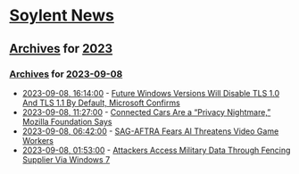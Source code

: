 # [Soylent News](../../../README.md)

## [Archives](../../index.md) for [2023](../index.md)

### [Archives](../../index.md) for [2023-09-08](index.md)

* [2023-09-08, 16:14:00](https://soylentnews.org/article.pl?sid=23/09/08/0038235&from=rss) - [Future Windows Versions Will Disable TLS 1.0 And TLS 1.1 By Default, Microsoft Confirms](https://soylentnews.org/article.pl?sid=23/09/08/0038235&from=rss)
* [2023-09-08, 11:27:00](https://soylentnews.org/article.pl?sid=23/09/07/0158223&from=rss) - [Connected Cars Are a “Privacy Nightmare,” Mozilla Foundation Says](https://soylentnews.org/article.pl?sid=23/09/07/0158223&from=rss)
* [2023-09-08, 06:42:00](https://soylentnews.org/article.pl?sid=23/09/07/0155208&from=rss) - [SAG-AFTRA Fears AI Threatens Video Game Workers](https://soylentnews.org/article.pl?sid=23/09/07/0155208&from=rss)
* [2023-09-08, 01:53:00](https://soylentnews.org/article.pl?sid=23/09/07/0148242&from=rss) - [Attackers Access Military Data Through Fencing Supplier Via Windows 7](https://soylentnews.org/article.pl?sid=23/09/07/0148242&from=rss)
